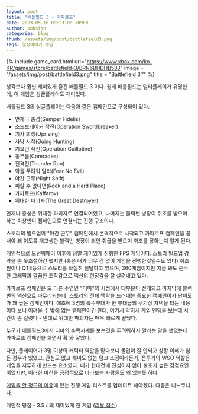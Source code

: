 ```yaml
---
layout: post
title: "배틀필드 3 - 카파로프"
date: 2023-05-16 09:23:00 +0900
author: poksion
categories: blog
thumb: /assets/img/post/battlefield3.png
tags: 일상이야기 게임
---
```


{% include game_card.html url="https://www.xbox.com/ko-KR/games/store/battlefield-3/BRN6BHDHB58J" image = "/assets/img/post/battlefield3.png" title = "Battlefield 3™" %}

생각보다 훨씬 재미있게 즐긴 배틀필드 3 이다. 원래 배틀필드는 멀티플레이가 유명한데, 이 게임은 싱글플레이도 재미있다.

배틀필드 3의 싱글플레이는 다음과 같은 캠페인으로 구성되어 있다.
 * 언제나 충성(Semper Fidelis)
 * 소드브레이커 작전(Operation Swordbreaker)
 * 기사 회생(Uprising)
 * 사냥 시작(Going Hunting)
 * 기요틴 작전(Operation Guillotine)
 * 동무들(Comrades)
 * 전격전(Thunder Run)
 * 악을 두려워 말라(Fear No Evil)
 * 야간 근무(Night Shift)
 * 피할 수 없다면(Rock and a Hard Place)
 * 카파로프(Kaffarov)
 * 위대한 파괴자(The Great Destroyer)

언제나 충성은 위대한 파괴자로 연결되어있고, 나머지는 블랙번 병장이 취조를 받으며 하는 회상씬이 캠페인으로 연결되는 진행 구조이다.

스토리의 빌드업이 "야간 근무" 캠페인에서 본격적으로 시작되고 카파로프 캠페인을 끝내야 왜 이토록 개고생한 블랙번 병장이 죄인 취급을 받으며 취조를 당하는지 알게 된다.

개인적으로 모던워페어 이후에 정말 재미있게 진행한 FPS 게임이다. 스토리 빌드업 강약을 좀 못조절하긴 했지만 (혹은 내가 너무 감 없이 게임을 진행한것일수도 있다) 취조씬이나 QTE등으로 스토리를 확실히 전달하고 있으며, 360게임이지만 지금 봐도 준수한 그래픽과 깔끔한 조작감으로 액션의 현장감을 잘 살려내고 있다.

카파로프 캠페인은 또 다른 주연인 "디마"의 시점에서 대부분이 전개되고 마지막에 블랙번의 액션으로 마무리되는데, 스토리의 전체 맥락을 드러내는 중요한 캠페인이자 난이도가 꽤 높은 캠페인이다. 애초에 3명의 특수부대가 한 부대급의 무기상 자택을 터는 내용이다 보니 어려울 수 밖에 없는 캠페인이긴 한데, 여기서 막혀서 게임 엔딩을 보는데 시간이 좀 걸렸다 - 반대로 위대한 파괴자는 매우 빠르게 끝났다.

누군가 배틀필드3에서 디마의 손목시계를 보는것을 두려워하지 말라는 말을 했었는데 카파로프 캠페인을 화면서 확 와 닿았다.

다만, 플레이어가 3명 이상의 캐릭터 역할을 맡다보니 몰입이 잘 안되고 상황 이해가 힘든 경우가 있었고, 관심도 없고 재미도 없는 탱크 조정이라든가, 전투기의 WSO 역할은 게임을 지루하게 만드는 요소였다. 내가 현대전에 진심이지 않아 불호가 높은 감점요인이었지만, 이러한 미션을 긍정적으로 바라보는 사람들도 꽤 있는듯 하다.

[게임을 할 정도의 여유](/blog/2023/04/30/게임을-할-정도의-여유.html)에 있는 진행 게임 리스트를 업데이트 해야겠다. 다음은 니노쿠니다.

개인적 평점 - 3.5 / 꽤 재미있게 한 게임 ([리뷰 점수](/blog/2023/05/02/리뷰-점수.html))